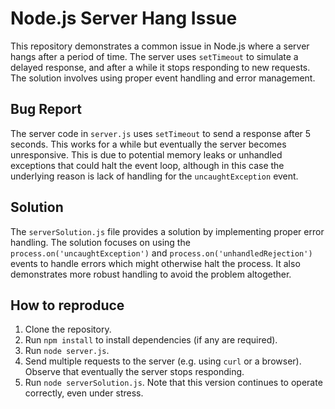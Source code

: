 # Node.js Server Hang Issue

This repository demonstrates a common issue in Node.js where a server hangs after a period of time. The server uses `setTimeout` to simulate a delayed response, and after a while it stops responding to new requests.  The solution involves using proper event handling and error management. 

## Bug Report

The server code in `server.js` uses `setTimeout` to send a response after 5 seconds.  This works for a while but eventually the server becomes unresponsive. This is due to potential memory leaks or unhandled exceptions that could halt the event loop, although in this case the underlying reason is lack of handling for the `uncaughtException` event. 

## Solution

The `serverSolution.js` file provides a solution by implementing proper error handling.  The solution focuses on using the `process.on('uncaughtException')` and `process.on('unhandledRejection')` events to handle errors which might otherwise halt the process.  It also demonstrates more robust handling to avoid the problem altogether. 

## How to reproduce

1. Clone the repository.
2. Run `npm install` to install dependencies (if any are required). 
3. Run `node server.js`. 
4. Send multiple requests to the server (e.g. using `curl` or a browser). Observe that eventually the server stops responding.
5. Run `node serverSolution.js`. Note that this version continues to operate correctly, even under stress. 